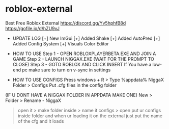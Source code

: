 # roblox-external
Best Free Roblox External 
https://discord.gg/Yv5hphfB8d
https://gofile.io/d/hZU9vJ

- UPDATE LOG
[+] New ImGui
[+] Added Shake
[+] Added AutoPred
[+] Added Config System
[+] Visuals Color Editor

- HOW TO USE
Step 1 - OPEN ROBLOXPLAYERBETA.EXE AND JOIN A GAME
Step 2 - LAUNCH NIGGAX.EXE (WAIT FOR THE PROMPT TO CLOSE)
Step 3 - GOTO ROBLOX AND CLICK INSERT
If You have a low-end pc make sure to turn on v-sync in settings

- HOW TO USE CONFIGS
Press windows + R > Type %appdata% 
NiggaX Folder > Configs 
Put .cfg files in the config folder

(IF U DONT HAVE A NIGGAX FOLDER IN APPDATA MAKE ONE) New > Folder > Rename - NiggaX 
> open it > make folder inside > name it configs > open
> put ur configs inside folder and when ur loading it on the external just put the name of the cfg and it loads
